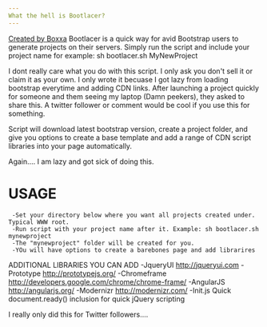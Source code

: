 ```yaml
---
What the hell is Bootlacer?
---
```

[Created by Boxxa](http://twitter.com/boxxa)
Bootlacer is a quick way for avid Bootstrap users to generate projects on their servers. Simply run the script and include your project name
for example: sh bootlacer.sh MyNewProject

I dont really care what you do with this script. I only ask you don't sell it or claim it as your own. I only wrote it becuase I got lazy from loading bootstrap everytime and adding CDN links. After launching a project quickly for someone and them seeing my laptop (Damn peekers), they asked to share this. A twitter follower or comment would be cool if you use this for something.

Script will download latest bootstrap version, create a project folder, and give you options to create a base template and add a range of CDN script libraries into your page automatically.

Again.... I am lazy and got sick of doing this.

# USAGE
     -Set your directory below where you want all projects created under. Typical WWW root.
     -Run script with your project name after it. Example: sh bootlacer.sh mynewproject
     -The "mynewproject" folder will be created for you.
     -YOu will have options to create a barebones page and add librarires

ADDITIONAL LIBRARIES YOU CAN ADD
     -JqueryUI         http://jqueryui.com
     -Prototype        http://prototypejs.org/
     -Chromeframe      http://developers.google.com/chrome/chrome-frame/
     -AngularJS        http://angularjs.org/
     -Modernizr        http://modernizr.com/
     -Init.js          Quick document.ready() inclusion for quick jQuery scripting

















I really only did this for Twitter followers....



